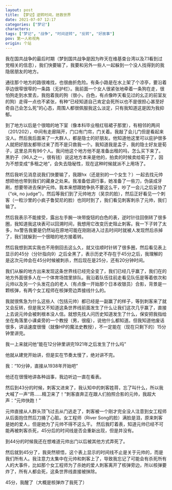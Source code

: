 ```yaml
---
layout: post
title: 【梦记】逆转时间，拯救世界
date: 2021-07-07 12:17
categories: ["梦记"]
characters: 
tags: ["梦记", "战争", "时间逆转", "反转", "好故事"]
pov: 第一人称视角
origin: 个站
---
```


我在国共战争的最后时期（梦到国共战争是因为昨天在维基查台湾以及7.1看到过党相关的信息），我们快要输了，我要和另外一些人一起躲到一个没人找得到的我隐居朋友的地方。

通往那个地方的路很难找，也很曲折危险。有条小路是在水上架了个凉亭，要沿着亭边很窄很窄的一条路（无护栏）。我前面一个女人很紧张地牵着一条狗在走，很怕狗走到水里去，我抱着我的狗（很小，白色，有点像昨天看见过的幺正的前室友的狗）走得一点也不紧张，有种“已经知道自己肯定会死所以也不是很担心甚至好奇自己会怎么死”的心态，周围人都很佩服我这么淡定，只有我知道这是因为我抑郁。

到了地方以后是个很暗的地下室（像本科毕业租红毯裙子那里），有相邻的两间（201/202），中间有走廊隔开，门口有门帘，门关着。我敲了会儿门但是看起来没人。然后我后面来了一大群人，都是隐士的好朋友。他知道他这里可以庇护很多人就把好朋友都带过来了而不是只救我一个。我知道我是孟子，我的隐士好友是荀子，这里总共有96个人。我问他这个地方他不是准备出租的吗，怎么买下来了。黑豹子（96人之一，很有钱）说这地方本来是他的，拍卖的时候卖给荀子了，因为不想变成“多租之地”，会失去隐秘性，现在这种时候就派不上用场了。

然后我听见消息说我们快要输了，我跟hx（还是别的一个女生？）一起去找元帅想把他也带到我们的藏身之处来。我准备低调行事，她准备了一些刀，伪装成牙刷，想要带进去保护元帅。我本来想跟她争执不要这么干，吵了一会儿之后妥协了（“ok, no judge”）。然后等我们到了元帅地方（吴京的脸），然后正好看见一个刺客（一粒沙里的小疯子鲁契尼的脸）也同时到了，我们看见刺客刺杀了元帅，我们输了。

然后我表示不能接受，露出左手腕一块带旋钮的白色的表，逆时针往回倒转了很多圈，我知道我这块表可以回溯时间，我想用它改变历史阻止刺客。我一下子转了太多，hx警告我要是仍然站在原地可能在刚刚进入过去时间时就被人发现然后杀掉了，我们就躲到一个很暗的地方接着转。

然后我想到其实我也不用倒回去这么久，就又往顺时针转了很多圈，然后看见表上显示的45分（分针指向9）之后全黑了，表示历史不存在于45分之后，我理解的是这次元帅会在45分时候被刺杀，然后现在是25分，还有20分钟时间。

我们从躲的地方出来发现这条世界线已经完全变了，我们已经几乎赢了，我们在的地方外面很多人在一个体育场馆里排队。我沿着队伍往前走看见队伍是等着依次和元帅以及另一个头发花白的老人（有点像一开始那个日本收银员）合影，背景是一颗核弹，有两个女工程师在核弹旁边弄接线什么的。

我就很焦急为什么这些人（包括元帅）都已经是一副赢了的样子，等到刺客来了就又会反转，但是我又不知道这条世界线前面发生了什么让我们这次几乎赢了，直接上去说元帅会被刺根本没人信。就想先找人问历史知道发生了什么，保安把我指给坐在角落里小课桌旁的一个教授（男，很瘦），说他什么都知道。但我知道他废话很多，讲话速度很慢（就像HP的魔法史教授），不一定能在（现在只剩下的）15分钟里讲完。

我一上来就问他“能在12分钟里讲完1921年之后发生了什么吗”

他就从建党开始讲，但是实在节奏太慢了，绝对讲不完。

我：“10分钟，直接从1938年开始吧”

他还在很慢地讲各种战事，我边听边一直在看表。

然后到43分的时候，刺客又进来了，我认知中的刺客姓蒋，忘了叫什么，所以我大喊了一声“蒋……精卫来了！”刺客直奔正在跟人们拍照合影的元帅，我超大声：“元帅快跑！”

元帅直接从人群头顶飞过去从门逃走了，刺客被一个刚才完全没人注意到女工程师从后面抱住然后刀捅了心脏。女工程师（River Song的脸）满脸是泪，原来刺客是她的爱人，但是她为了元帅不得不这么干。
然后我盯着表，知道元帅已经不可能再被刺客杀死，45分后的时间线是否会重新出现，但是并没有。

到44分的时候我还在想难道元帅出门以后被其他方式弄死了。

然后就到45分了，我突然顿悟，这个表上显示的时间线不止是关于元帅的，而是我们所有人。我注意力太集中在元帅和刺客上了，导致我忘记了可能会有杀死所有人的大事件，比如那个女工程师为了杀她的爱人刺客离开了核弹旁边，所以核弹要炸了，所有人都会死，这条世界线直接被抹除。

45分，我醒了（大概是核弹炸了我死了）

